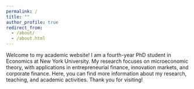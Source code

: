 ```yaml
---
permalink: /
title: ""
author_profile: true
redirect_from: 
  - /about/
  - /about.html
---
```

Welcome to my academic website! I am a fourth-year PhD student in Economics at New York University. My research focuses on microeconomic theory, with applications in entrepreneurial finance, innovation markets, and corporate finance. Here, you can find more information about my research, teaching, and academic activities. Thank you for visiting!

